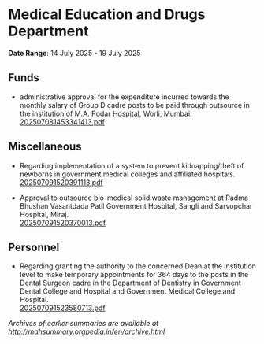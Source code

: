 # Medical Education and Drugs Department

**Date Range**: 14 July 2025 - 19 July 2025


## Funds
- administrative approval for the expenditure incurred towards the monthly salary of Group D cadre posts to be paid through outsource in the institution of M.A. Podar Hospital, Worli, Mumbai.\
  [202507081453341413.pdf](https://gr.maharashtra.gov.in/Site/Upload/Government%20Resolutions/English/202507081453341413.pdf)

## Miscellaneous
- Regarding implementation of a system to prevent kidnapping/theft of newborns in government medical colleges and affiliated hospitals.\
  [202507091520391113.pdf](https://gr.maharashtra.gov.in/Site/Upload/Government%20Resolutions/English/202507091520391113.pdf)

- Approval to outsource bio-medical solid waste management at Padma Bhushan Vasantdada Patil Government Hospital, Sangli and Sarvopchar Hospital, Miraj.\
  [202507091520370013.pdf](https://gr.maharashtra.gov.in/Site/Upload/Government%20Resolutions/English/202507091520370013.pdf)

## Personnel
- Regarding granting the authority to the concerned Dean at the institution level to make temporary appointments for 364 days to the posts in the Dental Surgeon cadre in the Department of Dentistry in Government Dental College and Hospital and Government Medical College and Hospital.\
  [202507091523580713.pdf](https://gr.maharashtra.gov.in/Site/Upload/Government%20Resolutions/English/202507091523580713.pdf)


*Archives of earlier summaries are available at http://mahsummary.orgpedia.in/en/archive.html*